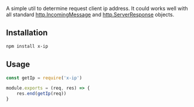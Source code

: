A simple util to determine request client ip address. It could works well with all standard [http.IncomingMessage](https://nodejs.org/api/http.html#http_class_http_incomingmessage) and [http.ServerResponse](https://nodejs.org/api/http.html#http_class_http_serverresponse) objects.

## Installation

```bash
npm install x-ip
```

## Usage

```js
const getIp = require('x-ip')

module.exports = (req, res) => {
    res.end(getIp(req))
}
```
